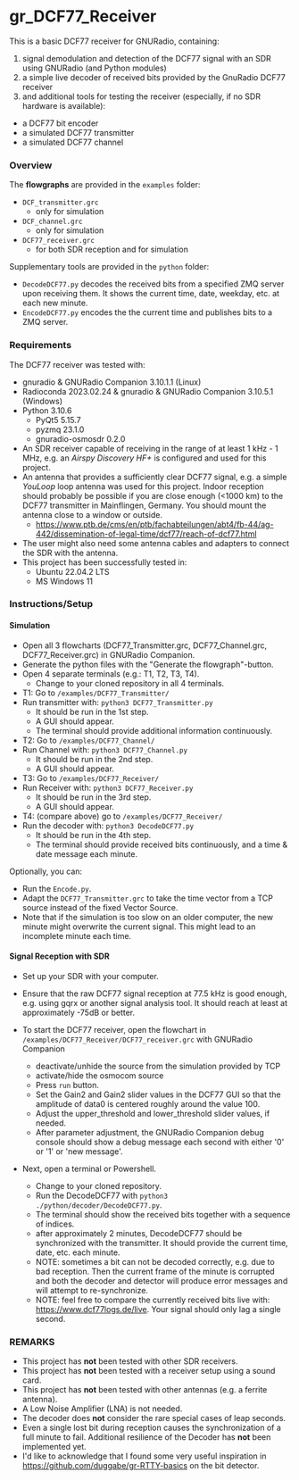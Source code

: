 # gr_DCF77_Receiver
This is a basic DCF77 receiver for GNURadio, containing:
1. signal demodulation and detection of the DCF77 signal with an SDR using GNURadio (and Python modules)
2. a simple live decoder of received bits provided by the GnuRadio DCF77 receiver
3. and additional tools for testing the receiver (especially, if no SDR hardware is available):
+ a DCF77 bit encoder
+ a simulated DCF77 transmitter
+ a simulated DCF77 channel


### Overview
The __flowgraphs__ are provided in the `examples` folder:
+ `DCF_transmitter.grc`
    + only for simulation
+ `DCF_channel.grc`
    + only for simulation
+ `DCF77_receiver.grc`
    + for both SDR reception and for simulation

Supplementary tools are provided in the `python` folder:
+ `DecodeDCF77.py` decodes the received bits from a specified ZMQ server upon receiving them. It shows the current time, date, weekday, etc. at each new minute.
+ `EncodeDCF77.py` encodes the the current time and publishes bits to a ZMQ server. 


### Requirements
The DCF77 receiver was tested with:
+ gnuradio & GNURadio Companion 3.10.1.1 (Linux)
+ Radioconda 2023.02.24 & gnuradio & GNURadio Companion 3.10.5.1 (Windows)
+ Python 3.10.6
    + PyQt5 5.15.7
    + pyzmq 23.1.0
    + gnuradio-osmosdr 0.2.0
+ An SDR receiver capable of receiving in the range of at least 1 kHz - 1 MHz, e.g. an _Airspy Discovery HF+_ is configured and used for this project.
+ An antenna that provides a sufficiently clear DCF77 signal, e.g. a simple _YouLoop_ loop antenna was used for this project. Indoor reception should probably be possible if you are close enough (<1000 km) to the DCF77 transmitter in Mainflingen, Germany. You should mount the antenna close to a window or outside.
    +  https://www.ptb.de/cms/en/ptb/fachabteilungen/abt4/fb-44/ag-442/dissemination-of-legal-time/dcf77/reach-of-dcf77.html
+ The user might also need some antenna cables and adapters to connect the SDR with the antenna.
+ This project has been successfully tested in:
    + Ubuntu 22.04.2 LTS
    + MS Windows 11


### Instructions/Setup

#### Simulation
+ Open all 3 flowcharts (DCF77_Transmitter.grc, DCF77_Channel.grc, DCF77_Receiver.grc) in GNURadio Companion.
+ Generate the python files with the "Generate the flowgraph"-button.
+ Open 4 separate terminals (e.g.: T1, T2, T3, T4).
    + Change to your cloned repository in all 4 terminals.
+ T1: Go to ```/examples/DCF77_Transmitter/```
+ Run transmitter with: `python3 DCF77_Transmitter.py`
    + It should be run in the 1st step.
    + A GUI should appear.
    + The terminal should provide additional information continuously.
+ T2: Go to ```/examples/DCF77_Channel/```
+ Run Channel with: `python3 DCF77_Channel.py`
    + It should be run in the 2nd step.
    + A GUI should appear.
+ T3: Go to ```/examples/DCF77_Receiver/```
+ Run Receiver with: `python3 DCF77_Receiver.py`
    + It should be run in the 3rd step.
    + A GUI should appear.
+ T4: (compare above) go to ```/examples/DCF77_Receiver/```
+ Run the decoder with: `python3 DecodeDCF77.py`
    + It should be run in the 4th step.
    + The terminal should provide received bits continuously, and a time & date message each minute.

Optionally, you can:
+ Run the `Encode.py`.
+ Adapt the `DCF77_Transmitter.grc` to take the time vector from a TCP source instead of the fixed Vector Source.
+ Note that if the simulation is too slow on an older computer, the new minute might overwrite the current signal. This might lead to an incomplete minute each time.


#### Signal Reception with SDR
+ Set up your SDR with your computer.
+ Ensure that the raw DCF77 signal reception at 77.5 kHz is good enough, e.g. using gqrx or another signal analysis tool. It should reach at least at approximately -75dB or better.
+ To start the DCF77 receiver, open the flowchart in `/examples/DCF77_Receiver/DCF77_receiver.grc` with GNURadio Companion
    + deactivate/unhide the source from the simulation provided by TCP
    + activate/hide the osmocom source
    + Press `run` button.
    + Set the Gain2 and Gain2 slider values in the DCF77 GUI so that the amplitude of data0 is centered roughly around the value 100.
    + Adjust the upper_threshold and lower_threshold slider values, if needed.
    + After parameter adjustment, the GNURadio Companion debug console should show a debug message each second with either '0' or '1' or 'new message'.

+ Next, open a terminal or Powershell.
    + Change to your cloned repository.
    + Run the DecodeDCF77 with ```python3 ./python/decoder/DecodeDCF77.py```.
    + The terminal should show the received bits together with a sequence of indices.
    + after approximately 2 minutes, DecodeDCF77 should be synchronized with the transmitter. It should provide the current time, date, etc. each minute.
    + NOTE: sometimes a bit can not be decoded correctly, e.g. due to bad reception. Then the current frame of the minute is corrupted and both the decoder and detector will produce error messages and will attempt to re-synchronize.
    + NOTE: feel free to compare the currently received bits live with: https://www.dcf77logs.de/live. Your signal should only lag a single second.


### REMARKS
+ This project has __not__ been tested with other SDR receivers.
+ This project has __not__ been tested with a receiver setup using a sound card.
+ This project has __not__ been tested with other antennas (e.g. a ferrite antenna).
+ A Low Noise Amplifier (LNA) is not needed.
+ The decoder does __not__ consider the rare special cases of leap seconds.
+ Even a single lost bit during reception causes the synchronization of a full minute to fail. Additional resilience of the Decoder has __not__ been implemented yet.
+ I'd like to acknowledge that I found some very useful inspiration in https://github.com/duggabe/gr-RTTY-basics on the bit detector.
